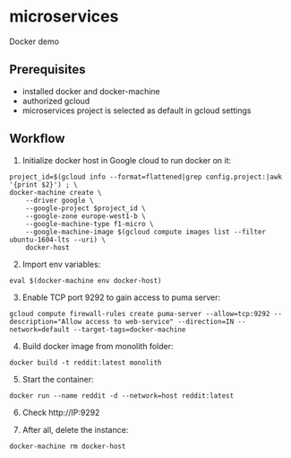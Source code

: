 # microservices
Docker demo

## Prerequisites

* installed docker and docker-machine
* authorized gcloud
* microservices project is selected as default in gcloud settings

## Workflow

1. Initialize docker host in Google cloud to run docker on it:

```
project_id=$(gcloud info --format=flattened|grep config.project:|awk '{print $2}') ; \
docker-machine create \
    --driver google \
    --google-project $project_id \
    --google-zone europe-west1-b \
    --google-machine-type f1-micro \
    --google-machine-image $(gcloud compute images list --filter ubuntu-1604-lts --uri) \
    docker-host

```
2. Import env variables:
```
eval $(docker-machine env docker-host)
```

3. Enable TCP port 9292 to gain access to puma server:
```
gcloud compute firewall-rules create puma-server --allow=tcp:9292 --description="Allow access to web-service" --direction=IN --network=default --target-tags=docker-machine
```

4. Build docker image from monolith folder:
```
docker build -t reddit:latest monolith
```

5. Start the container:
```
docker run --name reddit -d --network=host reddit:latest
```

6. Check http://IP:9292

7. After all, delete the instance:
```
docker-machine rm docker-host
```
